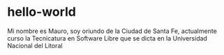 # hello-world
Mi nombre es Mauro, soy oriundo de la Ciudad de Santa Fe, actualmente curso la Tecnicatura en Software Libre que se dicta en la Universidad Nacional del Litoral
